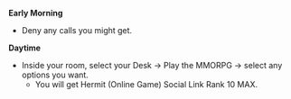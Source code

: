 **Early Morning**

- Deny any calls you might get.

**Daytime**

- Inside your room, select your Desk -> Play the MMORPG -> select any options you want.
  - You will get Hermit (Online Game) Social Link Rank 10 MAX.
